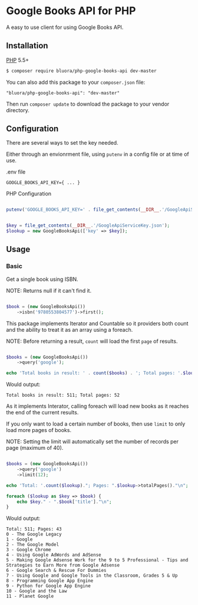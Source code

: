 Google Books API for PHP
========================
A easy to use client for using Google Books API.

## Installation

[PHP](https://php.net) 5.5+

```bash
$ composer require bluora/php-google-books-api dev-master
```

You can also add this package to your `composer.json` file:

`"bluora/php-google-books-api": "dev-master"`

Then run `composer update` to download the package to your vendor directory.

## Configuration

There are several ways to set the key needed.

Either through an envionrment file, using `putenv` in a config file or at time of use.

.env file
```
GOOGLE_BOOKS_API_KEY={ ... }
```

PHP Configuration
```php

putenv('GOOGLE_BOOKS_API_KEY=' . file_get_contents(__DIR__.'/GoogleApiServiceKey.json'));

```

```php

$key = file_get_contents(__DIR__.'/GoogleApiServiceKey.json');
$lookup = new GoogleBooksApi(['key' => $key]);

```

## Usage

### Basic

Get a single book using ISBN.

NOTE: Returns null if it can't find it.

```php

$book = (new GoogleBooksApi())
    ->isbn('9780553804577')->first();

```

This package implements Iterator and Countable so it providers both count and the ability to treat it as an array using a foreach.

NOTE: Before returning a result, `count` will load the first `page` of results.


```php

$books = (new GoogleBooksApi())
    ->query('google');

echo 'Total books in result: ' . count($books) . '; Total pages: '.$lookup->totalPages();

```

Would output:
```
Total books in result: 511; Total pages: 52
```

As it implements Interator, calling foreach will load new books as it reaches the end of the current results.

If you only want to load a certain number of books, then use `limit` to only load more pages of books.

NOTE: Setting the limit will automatically set the number of records per page (maximum of 40).


```php

$books = (new GoogleBooksApi())
    ->query('google')
    ->limit(12);

echo 'Total: '.count($lookup)."; Pages: ".$lookup->totalPages()."\n";

foreach ($lookup as $key => $book) {
    echo $key." - ".$book['title']."\n";
}
```

Would output:
```
Total: 511; Pages: 43
0 - The Google Legacy
1 - Google
2 - The Google Model
3 - Google Chrome
4 - Using Google AdWords and AdSense
5 - Making Google Adsense Work for the 9 to 5 Professional - Tips and Strategies to Earn More from Google Adsense
6 - Google Search & Rescue For Dummies
7 - Using Google and Google Tools in the Classroom, Grades 5 & Up
8 - Programming Google App Engine
9 - Python for Google App Engine
10 - Google and the Law
11 - Planet Google
```
